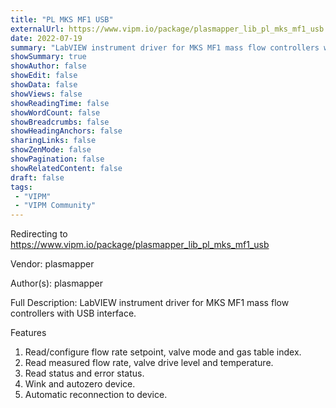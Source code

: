 ```yaml
---
title: "PL MKS MF1 USB"
externalUrl: https://www.vipm.io/package/plasmapper_lib_pl_mks_mf1_usb
date: 2022-07-19
summary: "LabVIEW instrument driver for MKS MF1 mass flow controllers with USB interface"
showSummary: true
showAuthor: false
showEdit: false
showData: false
showViews: false
showReadingTime: false
showWordCount: false
showBreadcrumbs: false
showHeadingAnchors: false
sharingLinks: false
showZenMode: false
showPagination: false
showRelatedContent: false
draft: false
tags:
 - "VIPM"
 - "VIPM Community"
---
```


Redirecting to https://www.vipm.io/package/plasmapper_lib_pl_mks_mf1_usb

Vendor: plasmapper

Author(s): plasmapper
 
Full Description:
LabVIEW instrument driver for MKS MF1 mass flow controllers with USB interface.

Features
1. Read/configure flow rate setpoint, valve mode and gas table index.
2. Read measured flow rate, valve drive level and temperature.
3. Read status and error status.
4. Wink and autozero device.
5. Automatic reconnection to device.